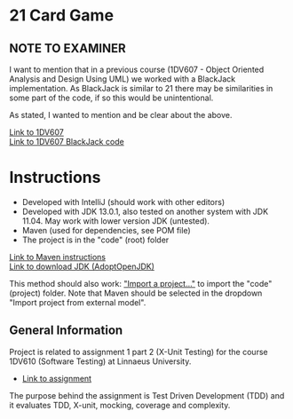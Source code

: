 # 21 Card Game

## NOTE TO EXAMINER

I want to mention that in a previous course (1DV607 - Object Oriented Analysis and Design Using UML) we worked with a BlackJack implementation.
As BlackJack is similar to 21 there may be similarities in some part of the code, if so this would be unintentional.

As stated, I wanted to mention and be clear about the above.

[Link to 1DV607](https://coursepress.lnu.se/kurs/objektorienterad-analys-och-design-med-uml/)
<br>
[Link to 1DV607 BlackJack code](https://github.com/tobias-dv-lnu/blackjack_java)

# Instructions

- Developed with IntelliJ (should work with other editors)
- Developed with JDK 13.0.1, also tested on another system with JDK 11.04. May work with lower version JDK (untested).
- Maven (used for dependencies, see POM file)
- The project is in the "code" (root) folder

[Link to Maven instructions](https://www.jetbrains.com/help/idea/maven-support.html)
<br>
[Link to download JDK (AdoptOpenJDK)](https://adoptopenjdk.net/)

This method should also work: ["Import a project..."](https://www.jetbrains.com/help/idea/import-project-or-module-wizard.html) to import the "code" (project) folder.
Note that Maven should be selected in the dropdown "Import project from external model".

## General Information

Project is related to assignment 1 part 2 (X-Unit Testing) for the course 1DV610 (Software Testing) at Linnaeus University.

- [Link to assignment](https://coursepress.lnu.se/kurs/mjukvarutestning/labs/assignment-2-xunit-testing/)

The purpose behind the assignment is Test Driven Development (TDD) and it evaluates TDD, X-unit, mocking, coverage and complexity.
